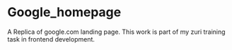 # Google_homepage
A Replica of google.com landing page.
This work is part of my zuri training task in frontend development.
